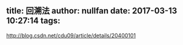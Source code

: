 title: 回溯法
author: nullfan
date: 2017-03-13 10:27:14
tags:
---
http://blog.csdn.net/cdu09/article/details/20400101
